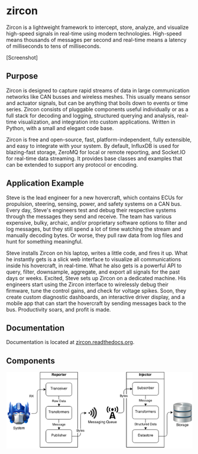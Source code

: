 zircon
======

Zircon is a lightweight framework to intercept, store, analyze, and visualize
high-speed signals in real-time using modern technologies. High-speed means
thousands of messages per second and real-time means a latency of milliseconds
to tens of milliseconds.

[Screenshot]

## Purpose

Zircon is designed to capture rapid streams of data in large communication
networks like CAN busses and wireless meshes. This usually means sensor and
actuator signals, but can be anything that boils down to events or time series.
Zircon consists of pluggable components useful individually or as a full stack
for decoding and logging, structured querying and analysis, real-time
visualization, and integration into custom applications. Written in Python,
with a small and elegant code base.

Zircon is free and open-source, fast, platform-independent, fully extensible,
and easy to integrate with your system. By default, InfluxDB is used for
blazing-fast storage, ZeroMQ for local or remote reporting, and Socket.IO for
real-time data streaming. It provides base classes and examples that can be
extended to support any protocol or encoding.

## Application Example

Steve is the lead engineer for a new hovercraft, which contains ECUs for
propulsion, steering, sensing, power, and safety systems on a CAN bus. Every
day, Steve's engineers test and debug their respective systems through the
messages they send and receive. The team has various expensive, bulky, archaic,
and/or proprietary software options to filter and log messages, but they still
spend a lot of time watching the stream and manually decoding bytes. Or worse,
they pull raw data from log files and hunt for something meaningful.

Steve installs Zircon on his laptop, writes a little code, and fires it up.
What he instantly gets is a slick web interface to visualize all communications
inside his hovercraft, in real-time. What he also gets is a powerful API to
query, filter, downsample, aggregate, and export all signals for the past days
or weeks. Excited, Steve sets up Zircon on a dedicated machine. His engineers
start using the Zircon interface to wirelessly debug their firmware, tune the
control gains, and check for voltage spikes. Soon, they create custom
diagnostic dashboards, an interactive driver display, and a mobile app that
can start the hovercraft by sending messages back to the bus. Productivity
soars, and profit is made.

## Documentation

Documentation is located at 
[zircon.readthedocs.org](http://zircon.readthedocs.org).

## Components

![Architecture](diagrams/zircon-architecture.png)
